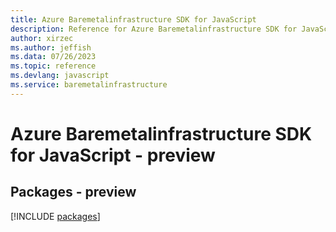 ```yaml
---
title: Azure Baremetalinfrastructure SDK for JavaScript
description: Reference for Azure Baremetalinfrastructure SDK for JavaScript
author: xirzec
ms.author: jeffish
ms.data: 07/26/2023
ms.topic: reference
ms.devlang: javascript
ms.service: baremetalinfrastructure
---
```

# Azure Baremetalinfrastructure SDK for JavaScript - preview
## Packages - preview
[!INCLUDE [packages](baremetalinfrastructure-index.md)]